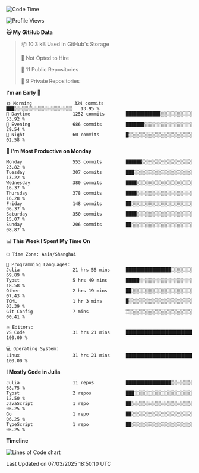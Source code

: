 <!--START_SECTION:waka-->
![Code Time](http://img.shields.io/badge/Code%20Time-292%20hrs%2047%20mins-blue)

![Profile Views](http://img.shields.io/badge/Profile%20Views-1-blue)

**🐱 My GitHub Data** 

> 📦 10.3 kB Used in GitHub's Storage 
 > 
> 🚫 Not Opted to Hire
 > 
> 📜 11 Public Repositories 
 > 
> 🔑 9 Private Repositories 
 > 
**I'm an Early 🐤** 

```text
🌞 Morning                324 commits         ███░░░░░░░░░░░░░░░░░░░░░░   13.95 % 
🌆 Daytime                1252 commits        █████████████░░░░░░░░░░░░   53.92 % 
🌃 Evening                686 commits         ███████░░░░░░░░░░░░░░░░░░   29.54 % 
🌙 Night                  60 commits          █░░░░░░░░░░░░░░░░░░░░░░░░   02.58 % 
```
📅 **I'm Most Productive on Monday** 

```text
Monday                   553 commits         ██████░░░░░░░░░░░░░░░░░░░   23.82 % 
Tuesday                  307 commits         ███░░░░░░░░░░░░░░░░░░░░░░   13.22 % 
Wednesday                380 commits         ████░░░░░░░░░░░░░░░░░░░░░   16.37 % 
Thursday                 378 commits         ████░░░░░░░░░░░░░░░░░░░░░   16.28 % 
Friday                   148 commits         ██░░░░░░░░░░░░░░░░░░░░░░░   06.37 % 
Saturday                 350 commits         ████░░░░░░░░░░░░░░░░░░░░░   15.07 % 
Sunday                   206 commits         ██░░░░░░░░░░░░░░░░░░░░░░░   08.87 % 
```


📊 **This Week I Spent My Time On** 

```text
🕑︎ Time Zone: Asia/Shanghai

💬 Programming Languages: 
Julia                    21 hrs 55 mins      █████████████████░░░░░░░░   69.89 % 
Typst                    5 hrs 49 mins       █████░░░░░░░░░░░░░░░░░░░░   18.58 % 
Other                    2 hrs 19 mins       ██░░░░░░░░░░░░░░░░░░░░░░░   07.43 % 
TOML                     1 hr 3 mins         █░░░░░░░░░░░░░░░░░░░░░░░░   03.39 % 
Git Config               7 mins              ░░░░░░░░░░░░░░░░░░░░░░░░░   00.41 % 

🔥 Editors: 
VS Code                  31 hrs 21 mins      █████████████████████████   100.00 % 

💻 Operating System: 
Linux                    31 hrs 21 mins      █████████████████████████   100.00 % 
```

**I Mostly Code in Julia** 

```text
Julia                    11 repos            █████████████████░░░░░░░░   68.75 % 
Typst                    2 repos             ███░░░░░░░░░░░░░░░░░░░░░░   12.50 % 
JavaScript               1 repo              ██░░░░░░░░░░░░░░░░░░░░░░░   06.25 % 
Go                       1 repo              ██░░░░░░░░░░░░░░░░░░░░░░░   06.25 % 
TypeScript               1 repo              ██░░░░░░░░░░░░░░░░░░░░░░░   06.25 % 
```



**Timeline**

![Lines of Code chart](https://raw.githubusercontent.com/dhtantoy/dhtantoy/main/assets/bar_graph.png)


 Last Updated on 07/03/2025 18:50:10 UTC
<!--END_SECTION:waka-->



<!--
**dhtantoy/dhtantoy** is a ✨ _special_ ✨ repository because its `README.md` (this file) appears on your GitHub profile.

Here are some ideas to get you started:

- 🔭 I’m currently working on ...
- 🌱 I’m currently learning ...
- 👯 I’m looking to collaborate on ...
- 🤔 I’m looking for help with ...
- 💬 Ask me about ...
- 📫 How to reach me: ...
- 😄 Pronouns: ...
- ⚡ Fun fact: ...
-->

